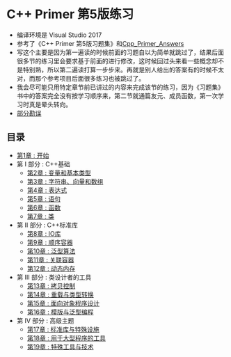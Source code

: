 C++ Primer 第5版练习
====================
- 编译环境是 Visual Studio 2017
- 参考了《C++ Primer 第5版习题集》和[Cpp_Primer_Answers](https://github.com/huangmingchuan/Cpp_Primer_Answers)
- 写这个主要是因为第一遍读的时候前面的习题自以为简单就跳过了，结果后面很多节的练习里会要求基于前面的进行修改，这时候回过头来看一些概念却不是特别熟，所以第二遍读打算一步步来。再就是别人给出的答案有的时候不太对，而那个参考项目后面很多练习也被跳过了。
- 我会尽可能只用特定章节前已讲过的内容来完成该节的练习，因为《习题集》书中的答案完全没有按学习顺序来，第二节就通篇友元、成员函数，第一次学习时真是晕头转向。
- [部分勘误](ERRATA.md)
  
目录
-----
- [第1章 : 开始](ex01)
- 第 I 部分 : C++基础
	- [第2章 : 变量和基本类型](ex02)
	- [第3章 : 字符串、向量和数组](ex03)
	- [第4章 : 表达式](ex04)
	- [第5章 : 语句](ex05)
	- [第6章 : 函数](ex06)
	- [第7章 : 类](ex07)
- 第 II 部分 : C++标准库
	- [第8章 : IO库](ex08)
	- [第9章 : 顺序容器](ex09)
	- [第10章 : 泛型算法](ex10)
	- [第11章 : 关联容器](ex11)
	- [第12章 : 动态内存](ex12)
- 第 III 部分 : 类设计者的工具
	- [第13章 : 拷贝控制](ex13)
	- [第14章 : 重载与类型转换](ex14)
	- [第15章 : 面向对象程序设计](ex15)
	- [第16章 : 模版与泛型编程](ex16)
- 第 IV 部分 : 高级主题
	- [第17章 : 标准库与特殊设施](ex17)
	- [第18章 : 用于大型程序的工具](ex18)
	- [第19章 : 特殊工具与技术](ex19)